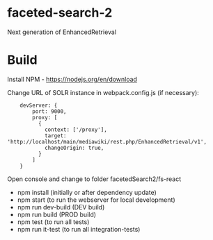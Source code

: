 # faceted-search-2
Next generation of EnhancedRetrieval

# Build

Install NPM - https://nodejs.org/en/download

Change URL of SOLR instance in webpack.config.js (if necessary):

        devServer: {
            port: 9000,
            proxy: [
              {
                context: ['/proxy'],
                target: 'http://localhost/main/mediawiki/rest.php/EnhancedRetrieval/v1',
                changeOrigin: true,
              }
            ]
        }

Open console and change to folder facetedSearch2/fs-react
* npm install       (initially or after dependency update)
* npm start         (to run the webserver for local development)
* npm run dev-build (DEV build)
* npm run build     (PROD build)
* npm test          (to run all tests)
* npm run it-test   (to run all integration-tests)